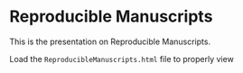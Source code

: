# Reproducible Manuscripts

This is the presentation on Reproducible Manuscripts.

Load the `ReproducibleManuscripts.html` file to properly view
